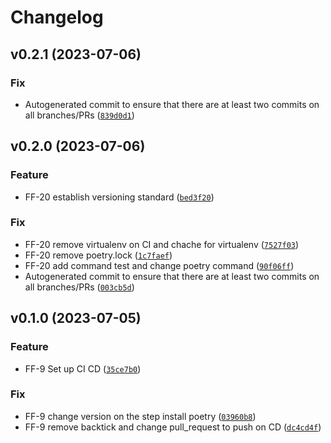 # Changelog

<!--next-version-placeholder-->

## v0.2.1 (2023-07-06)

### Fix

* Autogenerated commit to ensure that there are at least two commits on all branches/PRs ([`839d0d1`](https://github.com/ioet/ioet-feature-flag/commit/839d0d1328994c5eb204de556c804365e3ec7eae))

## v0.2.0 (2023-07-06)

### Feature

* FF-20 establish versioning standard ([`bed3f20`](https://github.com/ioet/ioet-feature-flag/commit/bed3f20b8a0a2ab4972a3c66948b337a8d765065))

### Fix

* FF-20 remove virtualenv on CI and chache for virtualenv ([`7527f03`](https://github.com/ioet/ioet-feature-flag/commit/7527f03779a1cf67a5df59847cd85119f2a10a94))
* FF-20 remove poetry.lock ([`1c7faef`](https://github.com/ioet/ioet-feature-flag/commit/1c7faef55cb7039f90e9b4e1583c26f78fa48f78))
* FF-20 add command test and change poetry command ([`90f06ff`](https://github.com/ioet/ioet-feature-flag/commit/90f06ffb6dd1befd32343ad227f3e3a28eae7c95))
* Autogenerated commit to ensure that there are at least two commits on all branches/PRs ([`003cb5d`](https://github.com/ioet/ioet-feature-flag/commit/003cb5d3070ea2e301edb8144a072b714580af5e))

## v0.1.0 (2023-07-05)

### Feature

* FF-9 Set up CI CD ([`35ce7b0`](https://github.com/ioet/ioet-feature-flag/commit/35ce7b06615fac87fe0f7065cfd2a6b7a2704e7b))

### Fix

* FF-9 change version on the step install poetry ([`03960b8`](https://github.com/ioet/ioet-feature-flag/commit/03960b86cb76a830230a13e7163d19bdd476c901))
* FF-9 remove backtick and change pull_request to push on CD ([`dc4cd4f`](https://github.com/ioet/ioet-feature-flag/commit/dc4cd4f05c4ce1e468926a0be7990a853eea9068))

